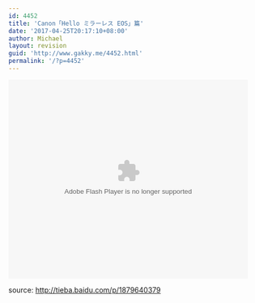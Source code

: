 ```yaml
---
id: 4452
title: 'Canon「Hello ミラーレス EOS」篇'
date: '2017-04-25T20:17:10+08:00'
author: Michael
layout: revision
guid: 'http://www.gakky.me/4452.html'
permalink: '/?p=4452'
---
```


<object height="394" width="473"><param name="allowscriptaccess" value="sameDomain"></param><param name="wmode" value="transparent"></param><param name="movie" value="http://player.youku.com/player.php/sid/113466663/v.swf"></param><param name="allowfullscreen" value="true"></param><embed allowfullscreen="allowfullscreen" allowscriptaccess="sameDomain" height="394" src="http://player.youku.com/player.php/sid/113466663/v.swf" type="application/x-shockwave-flash" width="473" wmode="transparent"></embed></object>

source: <http://tieba.baidu.com/p/1879640379>